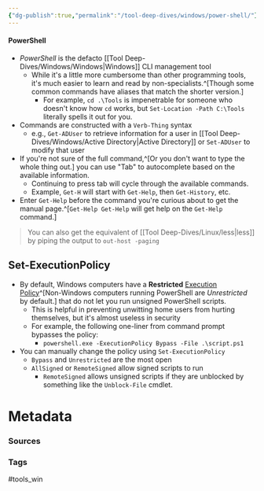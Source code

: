 ```yaml
---
{"dg-publish":true,"permalink":"/tool-deep-dives/windows/power-shell/"}
---
```



#### PowerShell
- *PowerShell* is the defacto [[Tool Deep-Dives/Windows/Windows\|Windows]] CLI management tool
	- While it's a little more cumbersome than other programming tools, it's much easier to learn and read by non-specialists.^[Though some common commands have aliases that match the shorter version.]
		- For example, `cd .\Tools` is impenetrable for someone who doesn't know how `cd` works, but `Set-Location -Path C:\Tools` literally spells it out for you.
- Commands are constructed with a `Verb-Thing` syntax
	- e.g., `Get-ADUser` to retrieve information for a user in [[Tool Deep-Dives/Windows/Active Directory\|Active Directory]] or `Set-ADUser` to modify that user
- If you're not sure of the full command,^[Or you don't want to type the whole thing out.] you can use "Tab" to autocomplete based on the available information.
	- Continuing to press tab will cycle through the available commands.
	- Example, `Get-H` will start with `Get-Help`, then `Get-History`, etc.
- Enter `Get-Help` before the command you're curious about to get the manual page.^[`Get-Help Get-Help` will get help on the `Get-Help` command.]

> You can also get the equivalent of [[Tool Deep-Dives/Linux/less\|less]] by piping the output to `out-host -paging`

## Set-ExecutionPolicy
- By default, Windows computers have a **Restricted** [Execution Policy](https://learn.microsoft.com/en-us/powershell/module/microsoft.powershell.core/about/about_execution_policies?view=powershell-7.4)^[Non-Windows computers running PowerShell are *Unrestricted* by default.] that do not let you run unsigned PowerShell scripts.
	- This is helpful in preventing unwitting home users from hurting themselves, but it's almost useless in security
	- For example, the following one-liner from command prompt bypasses the policy:
		- `powershell.exe -ExecutionPolicy Bypass -File .\script.ps1`
- You can manually change the policy using `Set-ExecutionPolicy`
	- `Bypass` and `Unrestricted` are the most open
	- `AllSigned` or `RemoteSigned` allow signed scripts to run
		- `RemoteSigned` allows unsigned scripts if they are unblocked by something like the `Unblock-File` cmdlet.


# Metadata

### Sources


### Tags
#tools_win 



